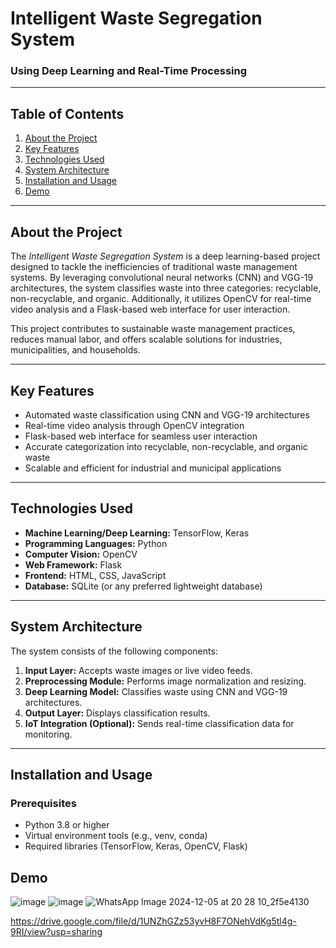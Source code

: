 # Intelligent Waste Segregation System  
### Using Deep Learning and Real-Time Processing  

---

## **Table of Contents**  
1. [About the Project](#about-the-project)  
2. [Key Features](#key-features)  
3. [Technologies Used](#technologies-used)  
4. [System Architecture](#system-architecture)  
5. [Installation and Usage](#installation-and-usage)  
6. [Demo](#demo)   

---

## **About the Project**  
The *Intelligent Waste Segregation System* is a deep learning-based project designed to tackle the inefficiencies of traditional waste management systems. By leveraging convolutional neural networks (CNN) and VGG-19 architectures, the system classifies waste into three categories: recyclable, non-recyclable, and organic. Additionally, it utilizes OpenCV for real-time video analysis and a Flask-based web interface for user interaction.  

This project contributes to sustainable waste management practices, reduces manual labor, and offers scalable solutions for industries, municipalities, and households.  

---

## **Key Features**  
- Automated waste classification using CNN and VGG-19 architectures  
- Real-time video analysis through OpenCV integration  
- Flask-based web interface for seamless user interaction  
- Accurate categorization into recyclable, non-recyclable, and organic waste  
- Scalable and efficient for industrial and municipal applications  

---

## **Technologies Used**  
- **Machine Learning/Deep Learning:** TensorFlow, Keras  
- **Programming Languages:** Python  
- **Computer Vision:** OpenCV  
- **Web Framework:** Flask  
- **Frontend:** HTML, CSS, JavaScript  
- **Database:** SQLite (or any preferred lightweight database)  

---

## **System Architecture**  
The system consists of the following components:  
1. **Input Layer:** Accepts waste images or live video feeds.  
2. **Preprocessing Module:** Performs image normalization and resizing.  
3. **Deep Learning Model:** Classifies waste using CNN and VGG-19 architectures.  
4. **Output Layer:** Displays classification results.  
5. **IoT Integration (Optional):** Sends real-time classification data for monitoring.  



---

## **Installation and Usage**  

### Prerequisites  
- Python 3.8 or higher  
- Virtual environment tools (e.g., venv, conda)  
- Required libraries (TensorFlow, Keras, OpenCV, Flask)  

## **Demo**
![image](https://github.com/user-attachments/assets/03aea71a-5bc5-46a4-b589-770c377b2e2c)
![image](https://github.com/user-attachments/assets/fdd37b04-c54b-4fb5-b501-ce00acaadebd)
![WhatsApp Image 2024-12-05 at 20 28 10_2f5e4130](https://github.com/user-attachments/assets/339198fa-f143-401f-abbb-4ca48636c219)



https://drive.google.com/file/d/1UNZhGZz53yvH8F7ONehVdKg5tl4g-9RI/view?usp=sharing

